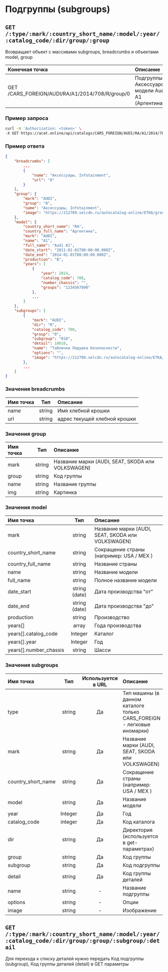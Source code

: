 # Подгруппы (subgroups)

## `GET /:type/:mark/:country_short_name/:model/:year/:catalog_code/:dir/group/:group`

Возвращает объект с массивами subgroups, breadcrumbs и объектами model, group

| Конечная точка | Описание |
| :---- | :--------------- |
| GET /CARS_FOREIGN/AUDI/RA/A1/2014/708/R/group/0 | Подгруппы Аксессуаров модели Audi A1 (Аргентина) |

### Пример запроса

```bash
curl -H 'Authorization: <token>' \
-X GET https://acat.online/api/catalogs/CARS_FOREIGN/AUDI/RA/A1/2014/708/R/group/0
```

### Пример ответа

```json
{
    "breadcrumbs": [
        ...
        {
            "name": "Аксессуары, Infotainment",
            "url": "0"
        }
    ],
    "group": {
        "mark": "AUDI",
        "group": "0",
        "name": "Аксессуары, Infotainment",
        "image": "https://212709.selcdn.ru/autocatalog-online/ETKA/groups/0.png"
    },
    "model": {
        "country_short_name": "RA",
        "country_full_name": "Аргентина",
        "mark": "AUDI",
        "name": "A1",
        "full_name": "Audi A1",
        "date_start": "2011-01-01T00:00:00.000Z",
        "date_end": "2014-01-01T00:00:00.000Z",
        "production": "B",
        "years": [
            {
                "year": 2014,
                "catalog_code": 708,
                "number_chassis": "",
                "groups": "1234567890"
            },
            ...
        ]
    },
    "subgroups": [
        {
            "mark": "AUDI",
            "dir": "R",
            "catalog_code": 708,
            "group": "0",
            "subgroup": "010",
            "detail": 10010,
            "name": "Таблички Подушка безопасности",
            "options": "",
            "image": "https://212709.selcdn.ru/autocatalog-online/ETKA/Minis/620/620010100.png"
        },
        ...
    ]
}
```

### Значения breadcrumbs

| Имя точка | Тип | Описание |
| :---- | :------: | :--------------- |
| name | string | Имя хлебной крошки |
| url | string | адрес текущей хлебной крошки |

### Значения group

| Имя точка | Тип | Описание |
| :---- | :------: | :--------------- |
| mark | string  | Название марки (AUDI, SEAT, SKODA или VOLKSWAGEN) |
| group | string  | Код группы |
| name | string | Название группы |
| img | string | Картинка |

### Значения model

| Имя точка | Тип | Описание |
| :---- | :------: | :--------------- |
| mark | string | Название марки (AUDI, SEAT, SKODA или VOLKSWAGEN) |
| country_short_name | string | Сокращение страны (например: USA / MEX ) |
| country_full_name | string | Название страны |
| name | string | Название модели |
| full_name | string | Полное название модели |
| date_start | string (date) | Дата производства "от" |
| date_end | string (date) | Дата производства "до" |
| production | string | Производство |
| years[] | array | Года производства |
| years[].catalog_code | Integer | Каталог |
| years[].year | Integer | Год |
| years[].number_chassis | string | Шасси |

### Значения subgroups

| Имя точка | Тип | Используется в URL | Описание |
| :---- | :------: | :------: | :--------------- |
| type | string | Да | Тип машины (в данном каталоге только CARS_FOREIGN - легковые иномарки) |
| mark | string | Да | Название марки (AUDI, SEAT, SKODA или VOLKSWAGEN) |
| country_short_name | string | Да | Сокращение страны (например: USA / MEX ) |
| model | string | Да | Название модели |
| year | Integer | Да | Год |
| catalog_code | integer | Да | Код каталога |
| dir | string | Да | Директория (используется в get-параметрах) |
| group | string | Да | Код группы |
| subgroup | string | Да | Код подгруппы |
| detail | string | Да | Код группы деталей |
| name | string | - | Название подгруппы |
| options | string | - | Опции |
| image | string | - | Изображение |

## `GET /:type/:mark/:country_short_name/:model/:year/:catalog_code/:dir/group/:group/:subgroup/:detail`

Для перехода к списку деталей нужно передать Код подгруппы (subgroup), Код группы деталей (detail) в GET параметры